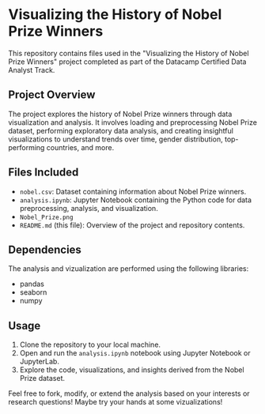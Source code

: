 # Visualizing the History of Nobel Prize Winners

This repository contains files used in the "Visualizing the History of Nobel Prize Winners" project completed as part of the Datacamp Certified Data Analyst Track.

## Project Overview

The project explores the history of Nobel Prize winners through data visualization and analysis. It involves loading and preprocessing Nobel Prize dataset, performing exploratory data analysis, and creating insightful visualizations to understand trends over time, gender distribution, top-performing countries, and more.

## Files Included

- `nobel.csv`: Dataset containing information about Nobel Prize winners.
- `analysis.ipynb`: Jupyter Notebook containing the Python code for data preprocessing, analysis, and visualization.
- `Nobel_Prize.png`
- `README.md` (this file): Overview of the project and repository contents.

## Dependencies

The analysis and vizualization are performed using the following libraries:
- pandas
- seaborn
- numpy

## Usage

1. Clone the repository to your local machine.
2. Open and run the `analysis.ipynb` notebook using Jupyter Notebook or JupyterLab.
3. Explore the code, visualizations, and insights derived from the Nobel Prize dataset.

Feel free to fork, modify, or extend the analysis based on your interests or research questions! Maybe try your hands at some vizualizations!
